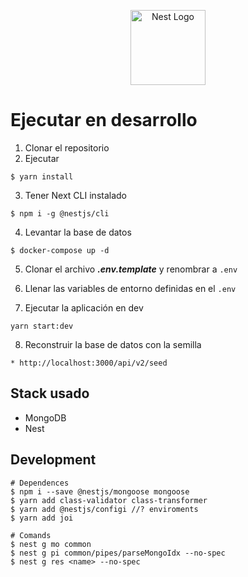 <p align="center">
  <a href="http://nestjs.com/" target="blank"><img src="https://nestjs.com/img/logo-small.svg" width="120" alt="Nest Logo" /></a>
</p>

# Ejecutar en desarrollo

1. Clonar el repositorio
2. Ejecutar 
```
$ yarn install
```
3. Tener Next CLI instalado
```
$ npm i -g @nestjs/cli
```
4. Levantar la base de datos
```
$ docker-compose up -d
```
5. Clonar el archivo ___.env.template___ y renombrar a ```.env```

6. Llenar las variables de entorno definidas en el ```.env```

7. Ejecutar la aplicación en dev
```
yarn start:dev
```

8. Reconstruir la base de datos con la semilla
```
* http://localhost:3000/api/v2/seed
```


## Stack usado
* MongoDB
* Nest


## Development
```
# Dependences
$ npm i --save @nestjs/mongoose mongoose
$ yarn add class-validator class-transformer
$ yarn add @nestjs/configi //? enviroments
$ yarn add joi

# Comands
$ nest g mo common
$ nest g pi common/pipes/parseMongoIdx --no-spec
$ nest g res <name> --no-spec
```